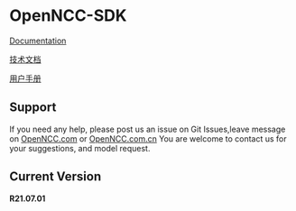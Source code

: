 # OpenNCC-SDK

[Documentation](https://eyecloudai.github.io/openncc)  

[技术文档](https://eyecloudai.github.io/openncc)  

[用户手册](https://gitee.com/eyecloud/openncc/tree/master/SDK/docs/WordPdf/ch)


## Support

If you need any help, please post us an issue on Git Issues,leave message on [OpenNCC.com](https://www.openncc.com) or [OpenNCC.com.cn](https://www.openncc.com.cn)
You are welcome to contact us for your suggestions, and model request.



## Current Version

**R21.07.01**

